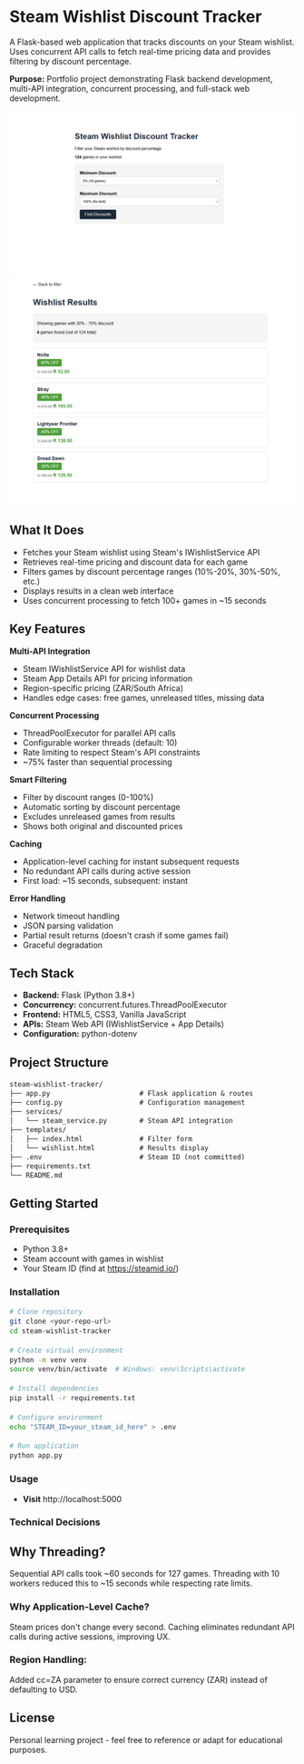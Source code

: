 # Steam Wishlist Discount Tracker

A Flask-based web application that tracks discounts on your Steam wishlist. Uses concurrent API calls to fetch real-time pricing data and provides filtering by discount percentage.

**Purpose:** Portfolio project demonstrating Flask backend development, multi-API integration, concurrent processing, and full-stack web development.

![index.html](image.png)
![30% - 70% discount](image-1.png)

## What It Does

- Fetches your Steam wishlist using Steam's IWishlistService API
- Retrieves real-time pricing and discount data for each game
- Filters games by discount percentage ranges (10%-20%, 30%-50%, etc.)
- Displays results in a clean web interface
- Uses concurrent processing to fetch 100+ games in ~15 seconds

## Key Features

**Multi-API Integration**
- Steam IWishlistService API for wishlist data
- Steam App Details API for pricing information
- Region-specific pricing (ZAR/South Africa)
- Handles edge cases: free games, unreleased titles, missing data

**Concurrent Processing**
- ThreadPoolExecutor for parallel API calls
- Configurable worker threads (default: 10)
- Rate limiting to respect Steam's API constraints
- ~75% faster than sequential processing

**Smart Filtering**
- Filter by discount ranges (0-100%)
- Automatic sorting by discount percentage
- Excludes unreleased games from results
- Shows both original and discounted prices

**Caching**
- Application-level caching for instant subsequent requests
- No redundant API calls during active session
- First load: ~15 seconds, subsequent: instant

**Error Handling**
- Network timeout handling
- JSON parsing validation
- Partial result returns (doesn't crash if some games fail)
- Graceful degradation

## Tech Stack

- **Backend:** Flask (Python 3.8+)
- **Concurrency:** concurrent.futures.ThreadPoolExecutor
- **Frontend:** HTML5, CSS3, Vanilla JavaScript
- **APIs:** Steam Web API (IWishlistService + App Details)
- **Configuration:** python-dotenv

## Project Structure
```
steam-wishlist-tracker/
├── app.py                      # Flask application & routes
├── config.py                   # Configuration management
├── services/
│   └── steam_service.py        # Steam API integration
├── templates/
│   ├── index.html              # Filter form
│   └── wishlist.html           # Results display
├── .env                        # Steam ID (not committed)
├── requirements.txt
└── README.md
```

## Getting Started

### Prerequisites
- Python 3.8+
- Steam account with games in wishlist
- Your Steam ID (find at https://steamid.io/)

### Installation
```bash
# Clone repository
git clone <your-repo-url>
cd steam-wishlist-tracker

# Create virtual environment
python -m venv venv
source venv/bin/activate  # Windows: venv\Scripts\activate

# Install dependencies
pip install -r requirements.txt

# Configure environment
echo "STEAM_ID=your_steam_id_here" > .env

# Run application
python app.py
```

### Usage
- **Visit** http://localhost:5000


### Technical Decisions
## Why Threading?
Sequential API calls took ~60 seconds for 127 games. Threading with 10 workers reduced this to ~15 seconds while respecting rate limits.

### Why Application-Level Cache?
Steam prices don't change every second. Caching eliminates redundant API calls during active sessions, improving UX.

### Region Handling:
Added cc=ZA parameter to ensure correct currency (ZAR) instead of defaulting to USD.

## License

Personal learning project - feel free to reference or adapt for educational purposes.